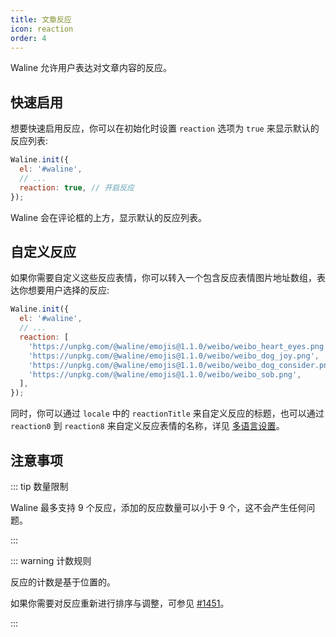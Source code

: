 ```yaml
---
title: 文章反应
icon: reaction
order: 4
---
```


Waline 允许用户表达对文章内容的反应。

<!-- more -->

## 快速启用

想要快速启用反应，你可以在初始化时设置 `reaction` 选项为 `true` 来显示默认的反应列表:

```js
Waline.init({
  el: '#waline',
  // ...
  reaction: true, // 开启反应
});
```

Waline 会在评论框的上方，显示默认的反应列表。

## 自定义反应

如果你需要自定义这些反应表情，你可以转入一个包含反应表情图片地址数组，表达你想要用户选择的反应:

```js
Waline.init({
  el: '#waline',
  // ...
  reaction: [
    'https://unpkg.com/@waline/emojis@1.1.0/weibo/weibo_heart_eyes.png',
    'https://unpkg.com/@waline/emojis@1.1.0/weibo/weibo_dog_joy.png',
    'https://unpkg.com/@waline/emojis@1.1.0/weibo/weibo_dog_consider.png',
    'https://unpkg.com/@waline/emojis@1.1.0/weibo/weibo_sob.png',
  ],
});
```

同时，你可以通过 `locale` 中的 `reactionTitle` 来自定义反应的标题，也可以通过 `reaction0` 到 `reaction8` 来自定义反应表情的名称，详见 [多语言设置](./i18n.md)。

## 注意事项

::: tip 数量限制

Waline 最多支持 9 个反应，添加的反应数量可以小于 9 个，这不会产生任何问题。

:::

::: warning 计数规则

反应的计数是基于位置的。

如果你需要对反应重新进行排序与调整，可参见 [#1451](https://github.com/walinejs/waline/issues/1451#issuecomment-1264555264)。

:::
